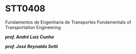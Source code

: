# STT0408
Fundamentos de Engenharia de Transportes
Fundamentals of Transportation Engineering

***prof. André Luiz Cunha***

***prof. José Reynaldo Setti***
